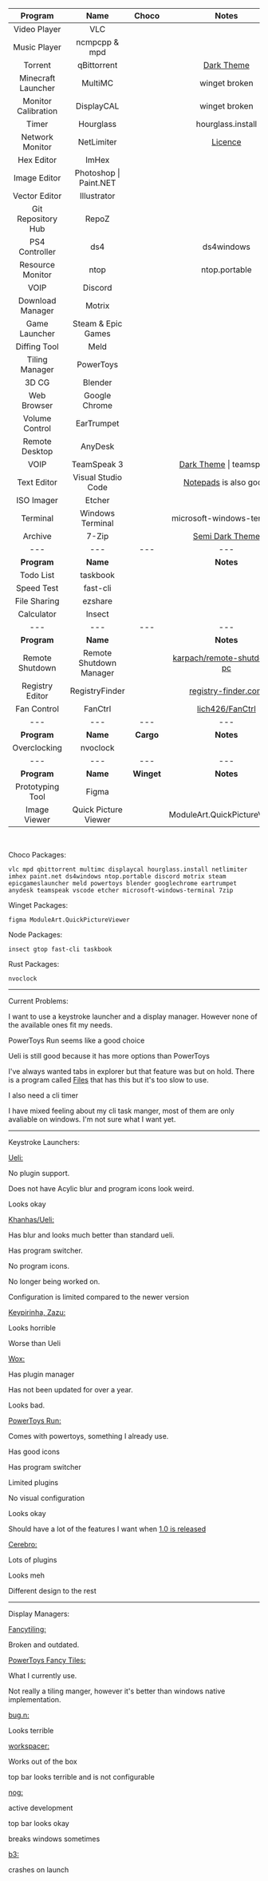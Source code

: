 |Program|Name|Choco|Notes|
|:-:|:-:|:-:|:-:|
| Video Player | VLC |  | |
| Music Player | ncmpcpp & mpd |  | |
| Torrent | qBittorrent |  | [Dark Theme](https://github.com/jagannatharjun/qbt-theme)|
| Minecraft Launcher | MultiMC |  | winget broken |
| Monitor Calibration | DisplayCAL |  | winget broken |
| Timer | Hourglass |  | hourglass.install |
| Network Monitor | NetLimiter |  | [Licence](https://gist.github.com/LucasBonafe/5039de0ee2e1ccfc176d8608c9a43718) |
| Hex Editor | ImHex |  | |
| Image Editor | Photoshop \| Paint.NET | | |
| Vector Editor | Illustrator | | |
| Git Repository Hub | RepoZ | | |
| PS4 Controller | ds4 | | ds4windows |
| Resource Monitor | ntop | | ntop.portable |
| VOIP | Discord | | |
| Download Manager | Motrix | | |
| Game Launcher | Steam & Epic Games | | |
| Diffing Tool | Meld | | |
| Tiling Manager | PowerToys | | |
| 3D CG | Blender | | |
| Web Browser | Google Chrome | | |
| Volume Control | EarTrumpet | | |
| Remote Desktop | AnyDesk | | |
| VOIP | TeamSpeak 3 | | [Dark Theme](https://github.com/randomhost/teamspeak-dark/releases) \| teamspeak |
| Text Editor | Visual Studio Code| | [Notepads](https://github.com/JasonStein/Notepads) is also good.|
| ISO Imager | Etcher | | |
| Terminal | Windows Terminal | | microsoft-windows-terminal |
| Archive  | 7-Zip | | [Semi Dark Theme](https://github.com/renfenghuan/7zipDarkmode)|
| --- | --- | --- | --- |
| **Program** | **Name** | | **Notes** |
| Todo List | taskbook | | |
| Speed Test | fast-cli | | |
| File Sharing | ezshare | | |
| Calculator | Insect | | |
| --- | --- | --- | --- |
| **Program** | **Name** | | **Notes** |
| Remote Shutdown | Remote Shutdown Manager | | [karpach/remote-shutdown-pc](https://github.com/karpach/remote-shutdown-pc) |
| Registry Editor | RegistryFinder | | [registry-finder.com](https://registry-finder.com/) |
| Fan Control | FanCtrl | | [lich426/FanCtrl](https://github.com/lich426/FanCtrl) |
| --- | --- | --- | --- |
| **Program** | **Name** | **Cargo** | **Notes** |
| Overclocking | nvoclock | | |
| --- | --- | --- | --- |
| **Program** | **Name** | **Winget** | **Notes** |
| Prototyping Tool | Figma | | |
| Image Viewer | Quick Picture Viewer | | ModuleArt.QuickPictureViewer |

</br>

Choco Packages:


```
vlc mpd qbittorrent multimc displaycal hourglass.install netlimiter imhex paint.net ds4windows ntop.portable discord motrix steam epicgameslauncher meld powertoys blender googlechrome eartrumpet anydesk teamspeak vscode etcher microsoft-windows-terminal 7zip 
```

Winget Packages:

```
figma ModuleArt.QuickPictureViewer
```

Node Packages:

```
insect gtop fast-cli taskbook
```

Rust Packages:

```
nvoclock
```

---

Current Problems:

I want to use a keystroke launcher and a display manager. However none of the available ones fit my needs.

PowerToys Run seems like a good choice

Ueli is still good because it has more options than PowerToys

I've always wanted tabs in explorer but that feature was but on hold. There is a program called [Files](https://github.com/files-community/Files) that has this but it's too slow to use.

I also need a cli timer

I have mixed feeling about my cli task manger, most of them are only avaliable on windows. I'm not sure what I want yet.

---
Keystroke Launchers:

[Ueli:](https://github.com/oliverschwendener/ueli)

No plugin support.

Does not have Acylic blur and program icons look weird.

Looks okay

[Khanhas/Ueli:](https://github.com/khanhas/ueli)

Has blur and looks much better than standard ueli.

Has program switcher.

No program icons.

No longer being worked on.

Configuration is limited compared to the newer version

[Keypirinha, Zazu:]()

Looks horrible

Worse than Ueli

[Wox:](https://github.com/Wox-launcher/Wox)

Has plugin manager

Has not been updated for over a year.

Looks bad.


[PowerToys Run:](https://github.com/microsoft/PowerToys)

Comes with powertoys, something I already use.

Has good icons

Has program switcher

Limited plugins

No visual configuration

Looks okay

Should have a lot of the features I want when [1.0 is released](https://github.com/microsoft/PowerToys/milestone/8)

[Cerebro:](https://github.com/cerebroapp/cerebro)

Lots of plugins

Looks meh

Different design to the rest

---

Display Managers:

[Fancytiling:](https://github.com/khanhas/fancytiling)

Broken and outdated.

[PowerToys Fancy Tiles:](https://github.com/microsoft/PowerToys)

What I currently use. 

Not really a tiling manger, however it's better than windows native implementation.

[bug.n:](https://github.com/fuhsjr00/bug.n)

Looks terrible

[workspacer:](https://github.com/rickbutton/workspacer)

Works out of the box

top bar looks terrible and is not configurable

[nog:](https://github.com/TimUntersberger/nog)

active development

top bar looks okay

breaks windows sometimes

[b3:](https://github.com/ritschmaster/b3)

crashes on launch